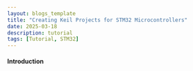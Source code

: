 ```yaml
---
layout: blogs_template
title: "Creating Keil Projects for STM32 Microcontrollers"
date: 2025-03-18
description: tutorial
tags: [Tutorial, STM32]
---
```

#### Introduction
